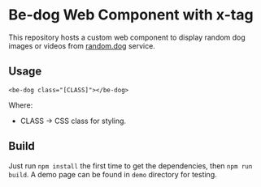 # Be-dog Web Component with x-tag

This repository hosts a custom web component to display random dog images or videos from [random.dog](https://random.dog) service.

## Usage

~~~
<be-dog class="[CLASS]"></be-dog>
~~~

Where:

* CLASS -> CSS class for styling.

## Build

Just run `npm install` the first time to get the dependencies, then `npm run build`. A demo page can be found in `demo` directory for testing.